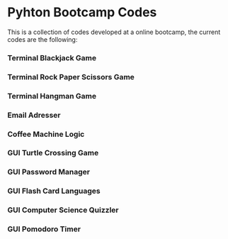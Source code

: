 # Pyhton Bootcamp Codes 

This is a collection of codes developed at a online bootcamp, the current codes are the following:

### Terminal Blackjack Game
### Terminal Rock Paper Scissors Game
### Terminal Hangman Game
### Email Adresser
### Coffee Machine Logic
### GUI Turtle Crossing Game
### GUI Password Manager
### GUI Flash Card Languages
### GUI Computer Science Quizzler 
### GUI Pomodoro Timer 
